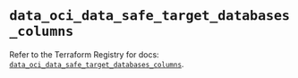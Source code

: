 # `data_oci_data_safe_target_databases_columns`

Refer to the Terraform Registry for docs: [`data_oci_data_safe_target_databases_columns`](https://registry.terraform.io/providers/hashicorp/oci/7.19.0/docs/data-sources/data_safe_target_databases_columns).
